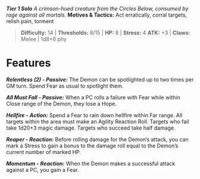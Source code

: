 ***Tier 1 Solo***
*A crimson-hued creature from the Circles Below, consumed by rage against all mortals.*
**Motives & Tactics:** Act erratically, corral targets, relish pain, torment

> **Difficulty:** 14 | **Thresholds:** 8/15 | **HP:** 8 | **Stress:** 4
> **ATK:** +3 | **Claws:** Melee | 1d8+6 phy

# Features

***Relentless (2) - Passive:*** The Demon can be spotlighted up to two times per GM turn. Spend Fear as usual to spotlight them.

***All Must Fall - Passive:*** When a PC rolls a failure with Fear while within Close range of the Demon, they lose a Hope.

***Hellfire - Action:*** Spend a Fear to rain down hellfire within Far range. All targets within the area must make an Agility Reaction Roll. Targets who fail take 1d20+3 magic damage. Targets who succeed take half damage.

***Reaper - Reaction:*** Before rolling damage for the Demon’s attack, you can mark a Stress to gain a bonus to the damage roll equal to the Demon’s current number of marked HP.

***Momentum - Reaction:*** When the Demon makes a successful attack against a PC, you gain a Fear.
